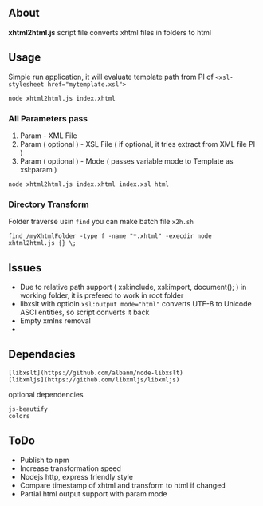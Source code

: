 ## About

**xhtml2html.js**  script file converts xhtml files in folders to html

## Usage
Simple run application, it will evaluate template path from PI of `<xsl-stylesheet href="mytemplate.xsl">`
```
node xhtml2html.js index.xhtml
```
### All Parameters pass
1. Param - XML File
2. Param ( optional ) - XSL File ( if optional, it tries extract from XML file PI ) 
3. Param ( optional ) - Mode ( passes variable mode to Template as xsl:param ) 

```
node xhtml2html.js index.xhtml index.xsl html
```

### Directory Transform

Folder traverse usin `find` you can make batch file `x2h.sh`
```
find /myXhtmlFolder -type f -name "*.xhtml" -execdir node xhtml2html.js {} \;
```

## Issues

- Due to relative path support ( xsl:include, xsl:import, document(); ) in working folder, it is prefered to work in root folder
- libxslt with optioin `xsl:output mode="html"` converts UTF-8 to Unicode ASCI entities, so script converts it back
- Empty xmlns removal
- 

## Dependacies
```
[libxslt](https://github.com/albanm/node-libxslt)
[libxmljs](https://github.com/libxmljs/libxmljs)
```

optional dependencies
```
js-beautify
colors
```

## ToDo
- Publish to npm 
- Increase transformation speed
- Nodejs http, express friendly style
- Compare timestamp of xhtml and transform to html if changed
- Partial html output support with param mode
